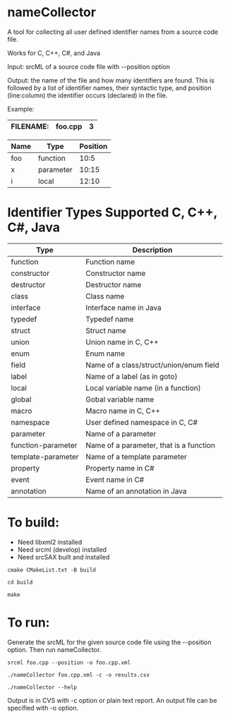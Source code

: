 # nameCollector
A tool for collecting all user defined identifier names from a source code file.  

Works for C, C++, C#, and Java

Input: srcML of a source code file with --position option 

Output: the name of the file and how many identifiers are found. This is followed by a list of identifier names, 
their syntactic type, and position (line:column) the identifier occurs (declared) in the file.

Example:

| FILENAME:      |  foo.cpp  |  3  |
| --------------- | ---------- |---|

| Name            | Type | Position |
| --------------- | -------------- |---|
|foo| function| 10:5 |
|x| parameter| 10:15|
|i| local| 12:10|


# Identifier Types Supported C, C++, C#, Java

| Type            | Description |
| --------------- | -------------- |
| function        | Function name |
| constructor     | Constructor name |
| destructor      |  Destructor name |
| class           | Class name |
| interface       | Interface name in Java |
| typedef         | Typedef name |
| struct          | Struct name |
| union           | Union name in C, C++|
| enum            | Enum name |
| field           | Name of a class/struct/union/enum field |
| label           | Name of a label (as in goto) |
| local           | Local variable name (in a function) |
| global          | Gobal variable name |
| macro          | Macro name in C, C++ |
| namespace          | User defined namespace in C, C# |
| parameter       | Name of a parameter |
| function-parameter  | Name of a parameter, that is a function | 
| template-parameter       | Name of a template parameter |
| property       | Property name in C# |
| event       | Event name in C# |
| annotation       | Name of an annotation in Java |


# To build:
- Need libxml2 installed
- Need srcml (develop) installed
- Need srcSAX built and installed

`cmake CMakeList.txt -B build`

`cd build`

`make`


# To run:

Generate the srcML for the given source code file using the --position option.  Then run nameCollector.

`srcml foo.cpp --position -o foo.cpp.xml`

`./nameCollector foo.cpp.xml -c -o results.csv`

`./nameCollector --help`

Output is in CVS with -c option or plain text report.  An output file can be specified with -o option.



